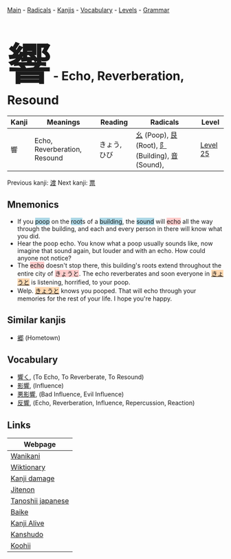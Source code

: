 <style> bigfont {font-size: 100px}</style>
[Main](../index.md) -
[Radicals](../radicals.md) -
[Kanjis](../kanjis.md) -
[Vocabulary](../vocabulary.md) -
[Levels](../levels.md) -
[Grammar](../grammar.md)
# <bigfont> 響</bigfont> - Echo, Reverberation, Resound 

| Kanji | Meanings | Reading | Radicals | Level |
| --- | --- | --- | --- | --- |
| 響 | Echo, Reverberation, Resound | きょう, ひび | [幺](../radicals/幺.md) (Poop), [艮](../radicals/艮.md) (Root), [阝](../radicals/阝.md) (Building), [音](../radicals/音.md) (Sound),  | [Level 25](../levels/wk_level25.md) |

Previous kanji: [渡](渡.md) Next kanji: [票](票.md) 

## Mnemonics
 * If you <span style="background-color:#ADD8E6"> poop</span> on the <span style="background-color:#ADD8E6"> root</span>s of a <span style="background-color:#ADD8E6"> building</span>, the <span style="background-color:#ADD8E6"> sound</span> will <span style="background-color:#ffcccb"> echo</span> all the way through the building, and each and every person in there will know what you did.
* Hear the poop echo. You know what a poop usually sounds like, now imagine that sound again, but louder and with an echo. How could anyone not notice?
* The <span style="background-color:#ffcccb"> echo</span> doesn't stop there, this building's roots extend throughout the entire city of <span style="background-color:#ffcccb"> きょうと</span>. The echo reverberates and soon everyone in <span style="background-color:#fed8b1"> [きょうと](https://jisho.org/search/きょうと)</span> is listening, horrified, to your poop.
* Welp. <span style="background-color:#fed8b1"> [きょうと](https://jisho.org/search/きょうと)</span> knows you pooped. That will echo through your memories for the rest of your life. I hope you're happy.


## Similar kanjis
 * [郷](郷.md) (Hometown)


## Vocabulary
 * [響く](../vocabulary/響.md), (To Echo, To Reverberate, To Resound)
* [影響](../vocabulary/響.md), (Influence)
* [悪影響](../vocabulary/響.md), (Bad Influence, Evil Influence)
* [反響](../vocabulary/響.md), (Echo, Reverberation, Influence, Repercussion, Reaction)



## Links 

| Webpage |
| --- |
| [Wanikani          ](https://www.wanikani.com/kanji/響) |
| [Wiktionary        ](https://en.wiktionary.org/wiki/響) |
| [Kanji damage      ](http://www.kanjidamage.com/kanji/search?utf8=✓&q=響) |
| [Jitenon           ](https://jitenon.com/kanji/響) |
| [Tanoshii japanese ](https://www.tanoshiijapanese.com/dictionary/kanji.cfm?k=響) |
| [Baike             ](https://baike.baidu.com/item/響) |
| [Kanji Alive       ](https://app.kanjialive.com/響) |
| [Kanshudo          ](https://www.kanshudo.com/searchmn?q=響) |
| [Koohii            ](https://kanji.koohii.com/study/kanji/響) |
